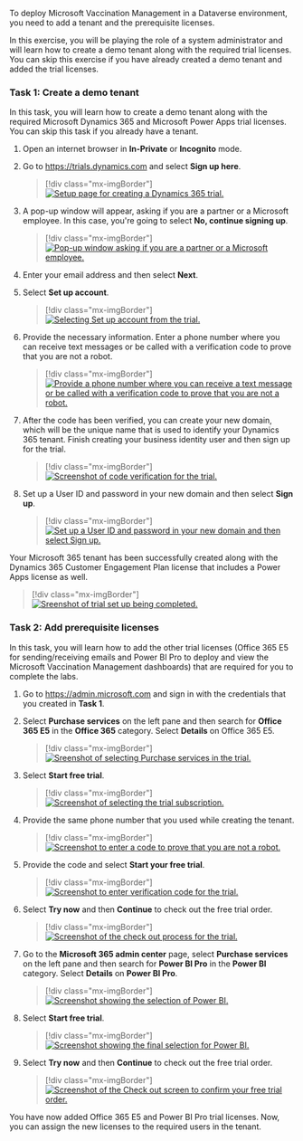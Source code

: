 To deploy Microsoft Vaccination Management in a Dataverse environment, you need to add a tenant and the prerequisite licenses.

In this exercise, you will be playing the role of a system administrator and will learn how to create a demo tenant along with the required trial licenses. You can skip this exercise if you have already created a demo tenant and added the trial licenses.

### Task 1: Create a demo tenant

In this task, you will learn how to create a demo tenant along with the required Microsoft Dynamics 365 and Microsoft Power Apps trial licenses. You can skip this task if you already have a tenant.

1.  Open an internet browser in **In-Private** or **Incognito** mode.

2.  Go to <https://trials.dynamics.com> and select **Sign up here**.

    > [!div class="mx-imgBorder"]
    > [![Setup page for creating a Dynamics 365 trial.](../media/1-trial.png)](../media/1-trial.png)

3.  A pop-up window will appear, asking if you are a partner or a Microsoft employee. In this case, you're going to select **No, continue signing up**.

    > [!div class="mx-imgBorder"]
    > [![Pop-up window asking if you are a partner or a Microsoft employee.](../media/2-partner.png)](../media/2-partner.png)

4.  Enter your email address and then select **Next**.

5.  Select **Set up account**.

    > [!div class="mx-imgBorder"]
    > [![Selecting Set up account from the trial.](../media/3-account.png)](../media/3-account.png)

6.  Provide the necessary information. Enter a phone number where you can receive text messages or be called with a verification code to prove that you are not a robot.

    > [!div class="mx-imgBorder"]
    > [![Provide a phone number where you can receive a text message or be called with a verification code to prove that you are not a robot.](../media/4-contact.png)](../media/4-contact.png)

7.  After the code has been verified, you can create your new domain, which will be the unique name that is used to identify your Dynamics 365 tenant. Finish creating your business identity user and then sign up for the trial.

    > [!div class="mx-imgBorder"]
    > [![Screenshot of code verification for the trial.](../media/5-code.png)](../media/5-code.png)

8.  Set up a User ID and password in your new domain and then select **Sign up**.

    > [!div class="mx-imgBorder"]
    > [![Set up a User ID and password in your new domain and then select Sign up.](../media/6-identity.png)](../media/6-identity.png)

Your Microsoft 365 tenant has been successfully created along with the Dynamics 365 Customer Engagement Plan license that includes a Power Apps license as well.

> [!div class="mx-imgBorder"]
> [![Sreenshot of trial set up being completed.](../media/7-finalize-trial.png)](../media/7-finalize-trial.png)

### Task 2: Add prerequisite licenses

In this task, you will learn how to add the other trial licenses (Office 365 E5 for sending/receiving emails and Power BI Pro to deploy and view the Microsoft Vaccination Management dashboards) that are required for you to complete the labs.

1.  Go to <https://admin.microsoft.com> and sign in with the credentials that you created in **Task 1**.

2.  Select **Purchase services** on the left pane and then search for **Office 365 E5** in the **Office 365** category. Select **Details** on Office 365 E5.

    > [!div class="mx-imgBorder"]
    > [![Sreenshot of selecting Purchase services in the trial.](../media/8-service.png)](../media/8-service.png)

3.  Select **Start free trial**.

    > [!div class="mx-imgBorder"]
    > [![Screenshot of selecting the trial subscription.](../media/9-start-trial.png)](../media/9-start-trial.png)

4.  Provide the same phone number that you used while creating the tenant.

    > [!div class="mx-imgBorder"]
    > [![Screenshot to enter a code to prove that you are not a robot.](../media/10-verification.png)](../media/10-verification.png)

5.  Provide the code and select **Start your free trial**.

    > [!div class="mx-imgBorder"]
    > [![Screenshot to enter verification code for the trial.](../media/11-verify-code.png)](../media/11-verify-code.png)

6.  Select **Try now** and then **Continue** to check out the free trial order.

    > [!div class="mx-imgBorder"]
    > [![Screenshot of the check out process for the trial.](../media/12-check-out.png)](../media/12-check-out.png)

7.  Go to the **Microsoft 365 admin center** page, select **Purchase services** on the left pane and then search for **Power BI Pro** in the **Power BI** category. Select **Details** on **Power BI Pro**.

    > [!div class="mx-imgBorder"]
    > [![Screenshot showing the selection of Power BI.](../media/13-power-bi.png)](../media/13-power-bi.png)

8.  Select **Start free trial**.

    > [!div class="mx-imgBorder"]
    > [![Screenshot showing the final selection for Power BI.](../media/14-power-bi-trial.png)](../media/14-power-bi-trial.png)

9.  Select **Try now** and then **Continue** to check out the free trial order.

    > [!div class="mx-imgBorder"]
    > [![Screenshot of the Check out screen to confirm your free trial order.](../media/15-check-out.png)](../media/15-check-out.png)

You have now added Office 365 E5 and Power BI Pro trial licenses. Now, you can assign the new licenses to the required users in the tenant.
